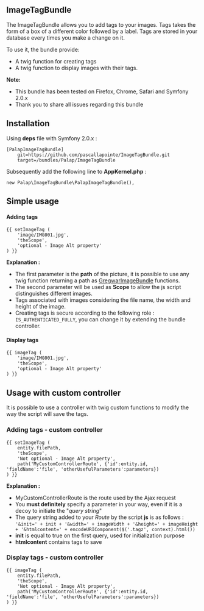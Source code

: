 ImageTagBundle
---



The ImageTagBundle allows you to add tags to your images. Tags takes the form of a box of a different color followed by a label. Tags are stored in your database every times you make a change on it.

To use it, the bundle provide:
	
* A twig function for creating tags
* A twig function to display images with their tags.


**Note:**
* This bundle has been tested on Firefox, Chrome, Safari and Symfony 2.0.x
* Thank you to share all issues regarding this bundle

## Installation

Using **deps** file with Symfony 2.0.x :

    [PalapImageTagBundle]
        git=https://github.com/pascallapointe/ImageTagBundle.git
        target=/bundles/Palap/ImageTagBundle

Subsequently add the following line to **AppKernel.php** :

    new Palap\ImageTagBundle\PalapImageTagBundle(),
    
## Simple usage

#### Adding tags
 
    {{ setImageTag (
        'image/IMG001.jpg',
        'theScope',
        'optional - Image Alt property'
    ) }}
   
**Explanation :**
* The first parameter is the  **path** of the picture, it is possible to use any twig function returning a path as [GregwarImageBundle](https://github.com/Gregwar/ImageBundle) functions.
* The second parameter will be used as **Scope** to allow the js script distinguishes different images.
* Tags associated with images considering the file name, the width and height of the image.
* Creating tags is secure according to the following role : `IS_AUTHENTICATED_FULLY`, you can change it by extending the bundle controller.

#### Display tags

    {{ imageTag (
        'image/IMG001.jpg',
        'theScope',
        'optional - Image Alt property'
    ) }}
        
## Usage with custom controller

It is possible to use a controller with twig custom functions to modify the way the script will save the tags.

### Adding tags - custom controller

    {{ setImageTag (
        entity.filePath,
        'theScope',
        'Not optional - Image Alt property',
        path('MyCustomControllerRoute', {'id':entity.id, 'fieldName':'file', 'otherUsefulParameters':parameters})
    ) }}
    
**Explanation :**
* MyCustomControllerRoute is the route used by the Ajax request
* You **must definitely** specify a parameter in your way, even if it is a decoy to initiate the "*query string*"
* The query string added to your *Route* by the script **js** is as follows : `'&init=' + init + '&width=' + imageWidth + '&height=' + imageHeight + '&htmlcontent=' + encodeURIComponent($('.tagz', context).html())`
* **init** is equal to true on the first query, used for initialization purpose
* **htmlcontent** contains tags to save

### Display tags - custom controller

    {{ imageTag (
        entity.filePath,
        'theScope',
        'Not optional - Image Alt property',
        path('MyCustomControllerRoute', {'id':entity.id, 'fieldName':'file', 'otherUsefulParameters':parameters})
    ) }}
